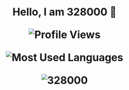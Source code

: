 <h1 align="center"> Hello, I am 328000 👋
  
<p align="center"> <img src="https://komarev.com/ghpvc/?username=328000&color=blue&style=for-the-badge" alt="Profile Views" />

<p align="center"> <img src="https://github-readme-stats.vercel.app/api/top-langs/?username=328000&theme=blue-green" alt="Most Used Languages" />
<p align="center"> <img src="https://github-readme-stats.vercel.app/api?username=328000&theme=blue-green" alt="328000" />
